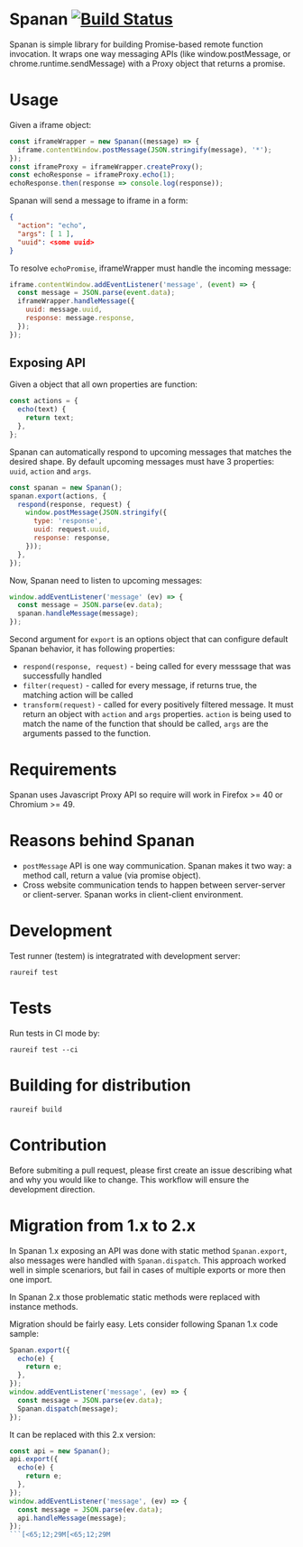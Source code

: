 # Spanan [![Build Status](https://travis-ci.org/chrmod/spanan.svg?branch=master)](https://travis-ci.org/chrmod/spanan)

Spanan is simple library for building Promise-based remote function invocation.
It wraps one way messaging APIs (like window.postMessage, or chrome.runtime.sendMessage)
with a Proxy object that returns a promise.

# Usage

Given a iframe object:

```javascript
const iframeWrapper = new Spanan((message) => {
  iframe.contentWindow.postMessage(JSON.stringify(message), '*');
});
const iframeProxy = iframeWrapper.createProxy();
const echoResponse = iframeProxy.echo(1);
echoResponse.then(response => console.log(response));
```

Spanan will send a message to iframe in a form:

```json
{
  "action": "echo",
  "args": [ 1 ],
  "uuid": <some uuid>
}
```

To resolve `echoPromise`, iframeWrapper must handle the incoming message:

```js
iframe.contentWindow.addEventListener('message', (event) => {
  const message = JSON.parse(event.data);
  iframeWrapper.handleMessage({
    uuid: message.uuid,
    response: message.response,
  });
});
```

## Exposing API

Given a object that all own properties are function:

```js
const actions = {
  echo(text) {
    return text;
  },
};
```

Spanan can automatically respond to upcoming messages that matches the desired
shape. By default upcoming messages must have 3 properties: `uuid`, `action` and `args`.

```js
const spanan = new Spanan();
spanan.export(actions, {
  respond(response, request) {
    window.postMessage(JSON.stringify({
      type: 'response',
      uuid: request.uuid,
      response: response,
    }));
  },
});
```

Now, Spanan need to listen to upcoming messages:

```js
window.addEventListener('message' (ev) => {
  const message = JSON.parse(ev.data);
  spanan.handleMessage(message);
});
```

Second argument for `export` is an options object that can configure default
Spanan behavior, it has following properties:

* `respond(response, request)` - being called for every messsage that was successfully handled
* `filter(request)` - called for every message, if returns true, the matching action will be called
* `transform(request)` - called for every positively filtered message. It must return an object with `action` and `args` properties. `action` is being used to match the name of the function that should be called, `args` are the arguments passed to the function.

# Requirements

Spanan uses Javascript Proxy API so require will work in Firefox >= 40 or
Chromium >= 49.

# Reasons behind Spanan

- `postMessage` API is one way communication. Spanan makes it two way: a method
  call, return a value (via promise object).
- Cross website communication tends to happen between server-server or
  client-server. Spanan works in client-client environment.


# Development

Test runner (testem) is integratrated with development server:

```
raureif test
```

# Tests

Run tests in CI mode by:

```
raureif test --ci
```

# Building for distribution

```
raureif build
```

# Contribution

Before submiting a pull request, please first create an issue describing what
and why you would like to change. This workflow will ensure the development
direction.

# Migration from 1.x to 2.x

In Spanan 1.x exposing an API was done with static method  `Spanan.export`, also
messages were handled with `Spanan.dispatch`. This approach worked well in
simple scenariors, but fail in cases of multiple exports or more then one import.

In Spanan 2.x those problematic static methods were replaced with instance methods.

Migration should be fairly easy. Lets consider following Spanan 1.x code sample:

```js
Spanan.export({
  echo(e) {
    return e;
  },
});
window.addEventListener('message', (ev) => {
  const message = JSON.parse(ev.data);
  Spanan.dispatch(message);
});
```

It can be replaced with this 2.x version:

```js
const api = new Spanan();
api.export({
  echo(e) {
    return e;
  },
});
window.addEventListener('message', (ev) => {
  const message = JSON.parse(ev.data);
  api.handleMessage(message);
});
```[<65;12;29M[<65;12;29M
